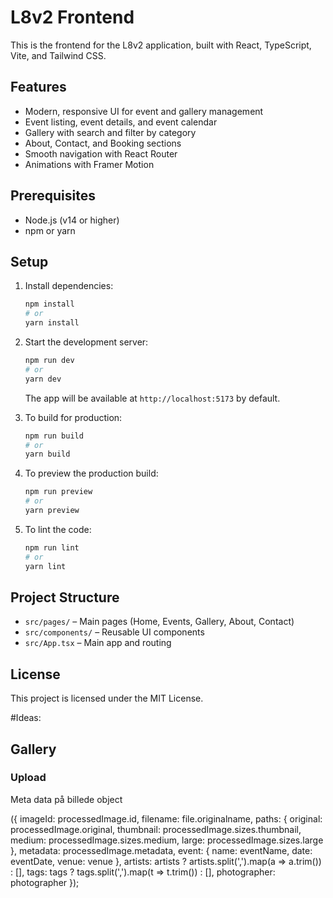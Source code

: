 # L8v2 Frontend

This is the frontend for the L8v2 application, built with React, TypeScript, Vite, and Tailwind CSS.

## Features
- Modern, responsive UI for event and gallery management
- Event listing, event details, and event calendar
- Gallery with search and filter by category
- About, Contact, and Booking sections
- Smooth navigation with React Router
- Animations with Framer Motion

## Prerequisites
- Node.js (v14 or higher)
- npm or yarn

## Setup
1. Install dependencies:
   ```bash
   npm install
   # or
   yarn install
   ```
2. Start the development server:
   ```bash
   npm run dev
   # or
   yarn dev
   ```
   The app will be available at `http://localhost:5173` by default.

3. To build for production:
   ```bash
   npm run build
   # or
   yarn build
   ```

4. To preview the production build:
   ```bash
   npm run preview
   # or
   yarn preview
   ```

5. To lint the code:
   ```bash
   npm run lint
   # or
   yarn lint
   ```

## Project Structure
- `src/pages/` – Main pages (Home, Events, Gallery, About, Contact)
- `src/components/` – Reusable UI components
- `src/App.tsx` – Main app and routing

## License
This project is licensed under the MIT License.

#Ideas:

## Gallery

### Upload

Meta data på billede object

({
    imageId: processedImage.id,
    filename: file.originalname,
    paths: {
    original: processedImage.original,
    thumbnail: processedImage.sizes.thumbnail,
    medium: processedImage.sizes.medium,
    large: processedImage.sizes.large
    },
    metadata: processedImage.metadata,
    event: {
    name: eventName,
    date: eventDate,
    venue: venue
    },
    artists: artists ? artists.split(',').map(a => a.trim()) : [],
    tags: tags ? tags.split(',').map(t => t.trim()) : [],
    photographer: photographer
});
